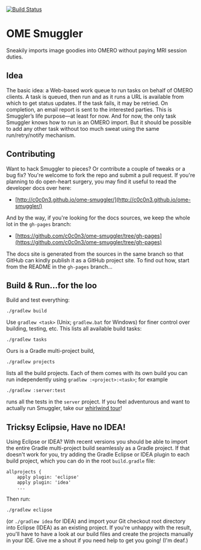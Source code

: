 [![Build Status](https://travis-ci.org/c0c0n3/ome-smuggler.svg?branch=master)](https://travis-ci.org/c0c0n3/ome-smuggler)


OME Smuggler
============
Sneakily imports image goodies into OMERO without paying MRI session duties.


Idea
----
The basic idea: a Web-based work queue to run tasks on behalf of OMERO clients.
A task is queued, then run and as it runs a URL is available from which to get
status updates. If the task fails, it may be retried. On completion, an email
report is sent to the interested parties. This is Smuggler’s life purpose—at
least for now. And for now, the only task Smuggler knows how to run is an OMERO
import. But it should be possible to add any other task without too much sweat
using the same run/retry/notify mechanism.


Contributing
------------
Want to hack Smuggler to pieces? Or contribute a couple of tweaks or a bug fix?
You're welcome to fork the repo and submit a pull request.
If you're planning to do open-heart surgery, you may find it useful to read the
developer docs over here:

* [http://c0c0n3.github.io/ome-smuggler/](http://c0c0n3.github.io/ome-smuggler/)

And by the way, if you're looking for the docs sources, we keep the whole lot
in the `gh-pages` branch:

* [https://github.com/c0c0n3/ome-smuggler/tree/gh-pages](https://github.com/c0c0n3/ome-smuggler/tree/gh-pages)

The docs site is generated from the sources in the same branch so that GitHub
can kindly publish it as a GitHub project site. To find out how, start from
the README in the `gh-pages` branch...


Build & Run...for the loo
-------------------------
Build and test everything:

    ./gradlew build

Use `gradlew <task>` (Unix; `gradlew.bat` for Windows) for finer control over
building, testing, etc. This lists all available build tasks:

    ./gradlew tasks

Ours is a Gradle multi-project build, 

    ./gradlew projects

lists all the build projects. Each of them comes with its own build you can
run independently using `gradlew :<project>:<task>`; for example

    ./gradlew :server:test

runs all the tests in the `server` project. If you feel adventurous and want
to actually run Smuggler, take our [whirlwind tour](http://c0c0n3.github.io/ome-smuggler/docs/content/examples/whirlwind-tour.html)!


Tricksy Eclipsie, Have no IDEA!
-------------------------------
Using Eclipse or IDEA? With recent versions you should be able to import the
entire Gradle multi-project build seamlessly as a Gradle project. If that
doesn't work for you, try adding the Gradle Eclipse or IDEA plugin to each
build project, which you can do in the root `build.gradle` file:

    allprojects {
        apply plugin: 'eclipse'
        apply plugin: 'idea' 
        ...

Then run:

    ./gradlew eclipse

(or `./gradlew idea` for IDEA) and import your Git checkout root directory
into Eclipse (IDEA) as an existing project.
If you're unhappy with the result, you'll have to have a look at our build
files and create the projects manually in your IDE. Give me a shout if you
need help to get you going! (I'm deaf.)

